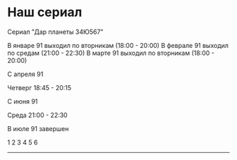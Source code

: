 # Наш сериал

Сериал "Дар планеты 34Ю567"

В январе 91 выходил по вторникам (18:00 - 20:00)
В феврале 91 выходил по средам (21:00 - 22:30)
В марте 91 выходил по вторникам (18:00 - 20:00)

С апреля 91

Четверг 18:45 - 20:15

С июня 91

Среда   21:00 - 22:30

В июле 91 завершен

1   2   3   4   5   6
-   -   -   -   -   -
